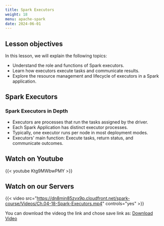 ```yaml
---
title: Spark Executors
weight: 18
menu: apache-spark
date: 2024-06-01
---
```


## Lesson objectives

In this lesson, we will explain the following topics:
- Understand the role and functions of Spark executors.
- Learn how executors execute tasks and communicate results.
- Explore the resource management and lifecycle of executors in a Spark application.

## Spark Executors

### Spark Executors in Depth

- Executors are processes that run the tasks assigned by the driver.
- Each Spark Application has distinct executor processes.
- Typically, one executor runs per node in most deployment modes.
- Executors' main function: Execute tasks, return status, and communicate outcomes.

## Watch on Youtube

{{< youtube Ktg9MWbwPMY >}}

## Watch on our Servers

{{< video src="https://dn8min85zvx9p.cloudfront.net/spark-course/Videos/Ch.04-18-Spark-Executors.mp4" controls="yes" >}}

You can download the videog the link and chose save link as: [Download Video](https://dn8min85zvx9p.cloudfront.net/spark-course/Videos/Ch.04-18-Spark-Executors.mp4)
